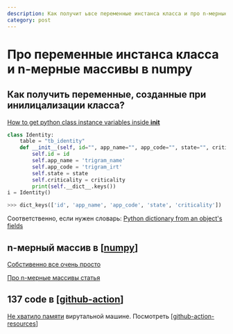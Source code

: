 ```yaml
---
description: Как получит ьвсе переменные инстанса класса и про n-мерные массивы в numpy
category: post
---
```

# Про переменные инстанса класса и n-мерные массивы в numpy

## Как получить переменные, созданные при инилицализации класса?

[How to get python class instance variables inside __init__](https://stackoverflow.com/questions/55629400/how-to-get-python-class-instance-variables-inside-init)

```python
class Identity:
    table = "tb_identity"
    def __init__(self, id="", app_name="", app_code="", state="", criticality=""):
        self.id = id
        self.app_name = 'trigram_name'
        self.app_code = 'trigram_irt'
        self.state = state
        self.criticality = criticality
        print(self.__dict__.keys())
i = Identity()

>>> dict_keys(['id', 'app_name', 'app_code', 'state', 'criticality'])
```

Соответственно, если нужен словарь: [Python dictionary from an object's fields](https://stackoverflow.com/a/62680/15966204)

## n-мерный массив в [[numpy]]

[Собстивенно все очень просто](https://stackoverflow.com/a/22982371/15966204)

[Про n-мерные массивы статья](https://numpy.org/doc/stable/reference/arrays.ndarray.html)

## 137 code в [[github-action]]

[Не хватило памяти](https://github.community/t/docker-container-running-tests-keep-on-exiting-on-github-acitons-with-exit-code-137/176417) вирутальной машине. Посмотреть [[github-action-resources]]

[//begin]: # "Autogenerated link references for markdown compatibility"
[numpy]: ../notes/numpy "Numpy"
[github-action]: ../notes/github-action "Githunb action"
[github-action-resources]: ../notes/github-action-resources "Github actions resources"
[//end]: # "Autogenerated link references"